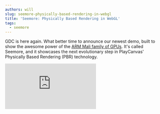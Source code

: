 ```yaml
---
authors: will
slug: seemore-physically-based-rendering-in-webgl
title: 'Seemore: Physically Based Rendering in WebGL'
tags:
  - seemore
---
```


GDC is here again. What better time to announce our newest demo, built to show the awesome power of the [ARM Mali family of GPUs](<https://en.wikipedia.org/wiki/Mali_(processor)>). It's called Seemore, and it showcases the next evolutionary step in PlayCanvas' Physically Based Rendering (PBR) technology.

<div className="iframe-container">
    <iframe loading="lazy" src="https://playcanv.as/p/MflWvdTW/" title="360 lookaround camera" webkitallowfullscreen="true" mozallowfullscreen="true" allow="autoplay" allowfullscreen="true" allowvr="" scrolling="no" frameborder="0" />
</div>

_Click the fullscreen button top right for the best experience._

Great care has been taken to optimize the demo, especially Mali-powered mobile devices. We have done this by adding support for ETC1 texture compression and by tuning our shaders to execute as fast as possible on ARM-based hardware.

You may remember that last year, PlayCanvas brought PBR to WebGL with the amazing [Star-Lord demo](https://playcanv.as/p/SA7hVBLt). Despite the awesome graphics, it wasn't representative of a real game environment. This is what Seemore brings to the party. More specifically, we have added the following:

- Box projected cubemap environment mapping. Essentially, this implements very realistic specular reflectance.
- Refraction. Check out the ice chess pieces in the demo.
- ...and lots of refinements and generalizations for the existing PBR codebase.

In the next couple of weeks, we'll be working hard to integrate all of these new engine features back into the [main GitHub repo](https://github.com/playcanvas/engine). If you think Seemore looks good then hold on to your hats - we're just getting started!

Please note: Seemore is not yet compatible with iOS devices. We will add support for PVR texture compression as soon as we can.
